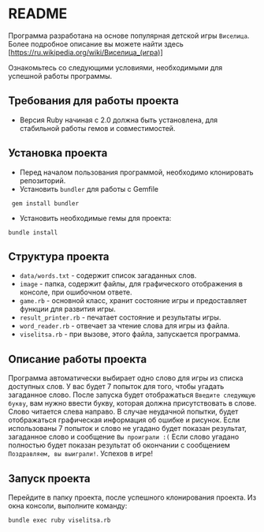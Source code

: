 # README

Программа разработана на основе популярная детской игры `Виселица`.  
Более подробное описание вы можете найти здесь [https://ru.wikipedia.org/wiki/Виселица_(игра)]

Ознакомьтесь со следующими условиями, необходимыми для успешной работы программы.

## Требования для работы проекта 
* Версия Ruby начиная с 2.0 должна быть установлена, для стабильной работы гемов и совместимостей.

## Установка проекта
 * Перед началом пользования программой, необходимо клонировать репозиторий.
 * Установить `bundler` для работы с Gemfile
````
 gem install bundler
````
 * Установить необходимые гемы для проекта:
````
bundle install
````
## Структура проекта
 * `data/words.txt` - содержит список загаданных слов.  
 * `image` - папка, содержит файлы, для графического отображения в консоле, при ошибочном ответе.
 * `game.rb` - основной класс, хранит состояние игры и предоставляет функции для развития игры.
 * `result_printer.rb` - печатает состояние и результаты игры.
 * `word_reader.rb` - отвечает за чтение слова для игры из файла.
 * `viselitsa.rb` - при вызове, этого файла, запускается программа.

## Описание работы проекта
Программа автоматически выбирает одно слово для игры из списка доступных слов. 
У вас будет 7 попыток для того, чтобы угадать загаданное слово. После запуска будет отображаться
`Введите следующую букву`, вам нужно ввести букву, которая должна присутствовать в слове. Слово читается 
слева направо. В случае неудачной попытки, будет отображаться графическая информация об ошибке и рисунок.
Если использованы 7 попыток и слово не угадано будет показан результат, загаданное слово и сообщение
`Вы проиграли :(`
Если слово угадано полностью будет показан результат об окончании с сообщением `Поздравляем, вы выиграли!`.
Успехов в игре! 

## Запуск проекта
Перейдите в папку проекта, после успешного клонирования проекта.
Из окна консоли, выполните команду:
````
bundle exec ruby viselitsa.rb
````


